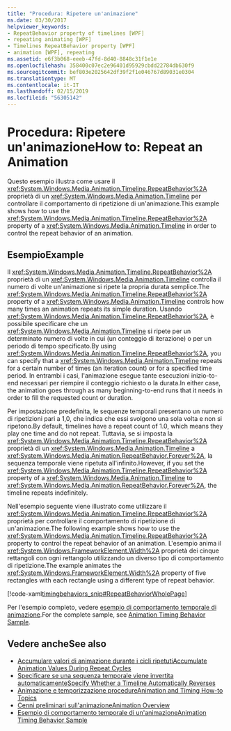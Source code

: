 ```yaml
---
title: "Procedura: Ripetere un'animazione"
ms.date: 03/30/2017
helpviewer_keywords:
- RepeatBehavior property of timelines [WPF]
- repeating animating [WPF]
- Timelines RepeatBehavior property [WPF]
- animation [WPF], repeating
ms.assetid: e6f3b068-eeeb-47fd-8d40-8848c31f1e1e
ms.openlocfilehash: 358400c07ec2e96401d95929cbdd22784db630f9
ms.sourcegitcommit: bef803e2025642df39f2f1e046767d89031e0304
ms.translationtype: MT
ms.contentlocale: it-IT
ms.lasthandoff: 02/15/2019
ms.locfileid: "56305142"
---
```

# <a name="how-to-repeat-an-animation"></a><span data-ttu-id="52000-102">Procedura: Ripetere un'animazione</span><span class="sxs-lookup"><span data-stu-id="52000-102">How to: Repeat an Animation</span></span>
<span data-ttu-id="52000-103">Questo esempio illustra come usare il <xref:System.Windows.Media.Animation.Timeline.RepeatBehavior%2A> proprietà di un <xref:System.Windows.Media.Animation.Timeline> per controllare il comportamento di ripetizione di un'animazione.</span><span class="sxs-lookup"><span data-stu-id="52000-103">This example shows how to use the <xref:System.Windows.Media.Animation.Timeline.RepeatBehavior%2A> property of a <xref:System.Windows.Media.Animation.Timeline> in order to control the repeat behavior of an animation.</span></span>  
  
## <a name="example"></a><span data-ttu-id="52000-104">Esempio</span><span class="sxs-lookup"><span data-stu-id="52000-104">Example</span></span>  
 <span data-ttu-id="52000-105">Il <xref:System.Windows.Media.Animation.Timeline.RepeatBehavior%2A> proprietà di un <xref:System.Windows.Media.Animation.Timeline> controlla il numero di volte un'animazione si ripete la propria durata semplice.</span><span class="sxs-lookup"><span data-stu-id="52000-105">The <xref:System.Windows.Media.Animation.Timeline.RepeatBehavior%2A> property of a <xref:System.Windows.Media.Animation.Timeline> controls how many times an animation repeats its simple duration.</span></span> <span data-ttu-id="52000-106">Usando <xref:System.Windows.Media.Animation.Timeline.RepeatBehavior%2A>, è possibile specificare che un <xref:System.Windows.Media.Animation.Timeline> si ripete per un determinato numero di volte in cui (un conteggio di iterazione) o per un periodo di tempo specificato.</span><span class="sxs-lookup"><span data-stu-id="52000-106">By using <xref:System.Windows.Media.Animation.Timeline.RepeatBehavior%2A>, you can specify that a <xref:System.Windows.Media.Animation.Timeline> repeats for a certain number of times (an iteration count) or for a specified time period.</span></span> <span data-ttu-id="52000-107">In entrambi i casi, l'animazione esegue tante esecuzioni inizio-to-end necessari per riempire il conteggio richiesto o la durata.</span><span class="sxs-lookup"><span data-stu-id="52000-107">In either case, the animation goes through as many beginning-to-end runs that it needs in order to fill the requested count or duration.</span></span>  
  
 <span data-ttu-id="52000-108">Per impostazione predefinita, le sequenze temporali presentano un numero di ripetizioni pari a 1,0, che indica che essi svolgono una sola volta e non si ripetono.</span><span class="sxs-lookup"><span data-stu-id="52000-108">By default, timelines have a repeat count of 1.0, which means they play one time and do not repeat.</span></span> <span data-ttu-id="52000-109">Tuttavia, se si imposta la <xref:System.Windows.Media.Animation.Timeline.RepeatBehavior%2A> proprietà di un <xref:System.Windows.Media.Animation.Timeline> a <xref:System.Windows.Media.Animation.RepeatBehavior.Forever%2A>, la sequenza temporale viene ripetuta all'infinito.</span><span class="sxs-lookup"><span data-stu-id="52000-109">However, if you set the <xref:System.Windows.Media.Animation.Timeline.RepeatBehavior%2A> property of a <xref:System.Windows.Media.Animation.Timeline> to <xref:System.Windows.Media.Animation.RepeatBehavior.Forever%2A>, the timeline repeats indefinitely.</span></span>  
  
 <span data-ttu-id="52000-110">Nell'esempio seguente viene illustrato come utilizzare il <xref:System.Windows.Media.Animation.Timeline.RepeatBehavior%2A> proprietà per controllare il comportamento di ripetizione di un'animazione.</span><span class="sxs-lookup"><span data-stu-id="52000-110">The following example shows how to use the <xref:System.Windows.Media.Animation.Timeline.RepeatBehavior%2A> property to control the repeat behavior of an animation.</span></span> <span data-ttu-id="52000-111">L'esempio anima il <xref:System.Windows.FrameworkElement.Width%2A> proprietà dei cinque rettangoli con ogni rettangolo utilizzando un diverso tipo di comportamento di ripetizione.</span><span class="sxs-lookup"><span data-stu-id="52000-111">The example animates the <xref:System.Windows.FrameworkElement.Width%2A> property of five rectangles with each rectangle using a different type of repeat behavior.</span></span>  
  
 [!code-xaml[timingbehaviors_snip#RepeatBehaviorWholePage](../../../../samples/snippets/csharp/VS_Snippets_Wpf/timingbehaviors_snip/CSharp/RepeatBehaviorExample.xaml#repeatbehaviorwholepage)]  
  
 <span data-ttu-id="52000-112">Per l'esempio completo, vedere [esempio di comportamento temporale di animazione](https://go.microsoft.com/fwlink/?LinkID=159970).</span><span class="sxs-lookup"><span data-stu-id="52000-112">For the complete sample, see [Animation Timing Behavior Sample](https://go.microsoft.com/fwlink/?LinkID=159970).</span></span>  
  
## <a name="see-also"></a><span data-ttu-id="52000-113">Vedere anche</span><span class="sxs-lookup"><span data-stu-id="52000-113">See also</span></span>
- [<span data-ttu-id="52000-114">Accumulare valori di animazione durante i cicli ripetuti</span><span class="sxs-lookup"><span data-stu-id="52000-114">Accumulate Animation Values During Repeat Cycles</span></span>](../../../../docs/framework/wpf/graphics-multimedia/how-to-accumulate-animation-values-during-repeat-cycles.md)
- [<span data-ttu-id="52000-115">Specificare se una sequenza temporale viene invertita automaticamente</span><span class="sxs-lookup"><span data-stu-id="52000-115">Specify Whether a Timeline Automatically Reverses</span></span>](../../../../docs/framework/wpf/graphics-multimedia/how-to-specify-whether-a-timeline-automatically-reverses.md)
- [<span data-ttu-id="52000-116">Animazione e temporizzazione procedure</span><span class="sxs-lookup"><span data-stu-id="52000-116">Animation and Timing How-to Topics</span></span>](animation-and-timing-how-to-topics.md)
- [<span data-ttu-id="52000-117">Cenni preliminari sull'animazione</span><span class="sxs-lookup"><span data-stu-id="52000-117">Animation Overview</span></span>](../../../../docs/framework/wpf/graphics-multimedia/animation-overview.md)
- [<span data-ttu-id="52000-118">Esempio di comportamento temporale di un'animazione</span><span class="sxs-lookup"><span data-stu-id="52000-118">Animation Timing Behavior Sample</span></span>](https://go.microsoft.com/fwlink/?LinkID=159970)
